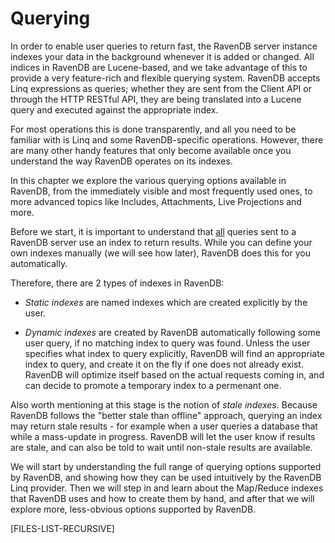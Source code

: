 ﻿# Querying

In order to enable user queries to return fast, the RavenDB server instance indexes your data in the background whenever it is added or changed. All indices in RavenDB are Lucene-based, and we take advantage of this to provide a very feature-rich and flexible querying system. RavenDB accepts Linq expressions as queries; whether they are sent from the Client API or through the HTTP RESTful API, they are being translated into a Lucene query and executed against the appropriate index.

For most operations this is done transparently, and all you need to be familiar with is Linq and some RavenDB-specific operations. However, there are many other handy features that only become available once you understand the way RavenDB operates on its indexes.

In this chapter we explore the various querying options available in RavenDB, from the immediately visible and most frequently used ones, to more advanced topics like Includes, Attachments, Live Projections and more.

Before we start, it is important to understand that <u>all</u> queries sent to a RavenDB server use an index to return results. While you can define your own indexes manually (we will see how later), RavenDB does this for you automatically.

Therefore, there are 2 types of indexes in RavenDB:

* *Static indexes* are named indexes which are created explicitly by the user.

* *Dynamic indexes* are created by RavenDB automatically following some user query, if no matching index to query was found. Unless the user specifies what index to query explicitly, RavenDB will find an appropriate index to query, and create it on the fly if one does not already exist. RavenDB will optimize itself based on the actual requests coming in, and can decide to promote a temporary index to a permenant one.

Also worth mentioning at this stage is the notion of *stale indexes*. Because RavenDB follows the "better stale than offline" approach, querying an index may return stale results - for example when a user queries a database that while a mass-update in progress. RavenDB will let the user know if results are stale, and can also be told to wait until non-stale results are available.

We will start by understanding the full range of querying options supported by RavenDB, and showing how they can be used intuitively by the RavenDB Linq provider. Then we will step in and learn about the Map/Reduce indexes that RavenDB uses and how to create them by hand, and after that we will explore more, less-obvious options supported by RavenDB.

[FILES-LIST-RECURSIVE]
